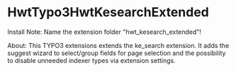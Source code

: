 # HwtTypo3HwtKesearchExtended
Install Note: Name the extension folder "hwt_kesearch_extended"!

About: This TYPO3 extensions extends the ke_search extension. It adds the suggest wizard to select/group fields for page selection and the possibility to disable unneeded indexer types via extension settings.
